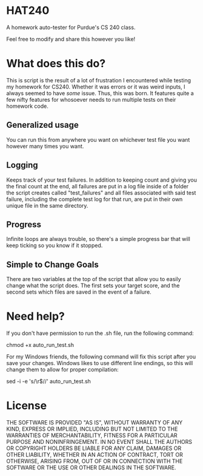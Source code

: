 # HAT240
A homework auto-tester for Purdue's CS 240 class.

Feel free to modify and share this however you like!

# What does this do?

This is script is the result of a lot of frustration I encountered while testing my homework for CS240. Whether it was errors or it was weird inputs, I always seemed to have *some* issue. Thus, this was born. It features quite a few nifty features for whosoever needs to run multiple tests on their homework code.

## Generalized usage
You can run this from anywhere you want on whichever test file you want however many times you want.

## Logging
Keeps track of your test failures. In addition to keeping count and giving you the final count at the end, all failures are put in a log file inside of a folder the script creates called "test_failures" and all files associated with said test failure, including the complete test log for that run, are put in their own unique file in the same directory.

## Progress
Infinite loops are always trouble, so there's a simple progress bar that will keep ticking so you know if it stopped.

## Simple to Change Goals
There are two variables at the top of the script that allow you to easily change what the script does. The first sets your target score, and the second sets which files are saved in the event of a failure.

# Need help?
If you don't have permission to run the .sh file, run the following command:

chmod +x auto_run_test.sh

For my Windows friends, the following command will fix this script after you save your changes. Windows likes to use different line endings, so this will change them to allow for proper compilation:

sed -i -e 's/\r$//' auto_run_test.sh

# License

THE SOFTWARE IS PROVIDED "AS IS", WITHOUT WARRANTY OF ANY KIND, EXPRESS OR IMPLIED, INCLUDING BUT NOT LIMITED TO THE WARRANTIES OF MERCHANTABILITY, FITNESS FOR A PARTICULAR PURPOSE AND NONINFRINGEMENT. IN NO EVENT SHALL THE AUTHORS OR COPYRIGHT HOLDERS BE LIABLE FOR ANY CLAIM, DAMAGES OR OTHER LIABILITY, WHETHER IN AN ACTION OF CONTRACT, TORT OR OTHERWISE, ARISING FROM, OUT OF OR IN CONNECTION WITH THE SOFTWARE OR THE USE OR OTHER DEALINGS IN THE SOFTWARE.
